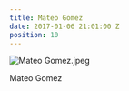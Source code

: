 ```yaml
---
title: Mateo Gomez
date: 2017-01-06 21:01:00 Z
position: 10
---
```


![Mateo Gomez.jpeg](/uploads/Mateo%20Gomez.jpeg)

Mateo Gomez